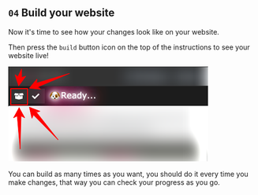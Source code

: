 ## `04` Build your website

Now it's time to see how your changes look like on your website.

Then press the `build` button icon on the top of the instructions to see your website live! 

![build button](../../assets/build.png?raw=true) 

You can build as many times as you want, you should do it every time you make changes, that way you can check your progress as you go.
